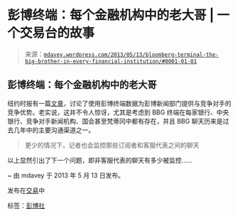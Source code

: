 <!--yml

类别：未分类

日期：2024-05-18 06:25:17

-->

# 彭博终端：每个金融机构中的老大哥 | 一个交易台的故事

> 来源：[`mdavey.wordpress.com/2013/05/13/bloomberg-terminal-the-big-brother-in-every-financial-institution/#0001-01-01`](https://mdavey.wordpress.com/2013/05/13/bloomberg-terminal-the-big-brother-in-every-financial-institution/#0001-01-01)

## 彭博终端：每个金融机构中的老大哥

纽约时报有一篇[文章](http://www.nytimes.com/2013/05/13/business/media/bloomberg-admits-terminal-snooping.html)，讨论了使用彭博终端数据为彭博新闻部门提供与竞争对手的竞争优势。老实说，这并不令人惊讶，尤其是考虑到 BBG 终端在每家银行、中央银行、竞争对手新闻机构、国会甚至梵蒂冈中都有存在，并且 BBG 聊天历来是过去几年中的主要沟通渠道之一。

> 更少的情况下，记者也会监控那些订阅者和客服代表之间的聊天

以上显然引出了下一个问题，即非客服代表的聊天有多少被监控……

~ 由 mdavey 于 2013 年 5 月 13 日发布。

发布在[交易](https://mdavey.wordpress.com/category/trading/)中

标签：[彭博社](https://mdavey.wordpress.com/tag/bloomberg/)
